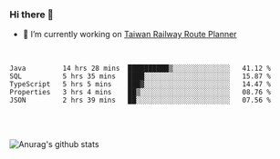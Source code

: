 ### Hi there 👋

- 🔭 I’m currently working on [Taiwan Railway Route Planner](https://github.com/Taiwan-Railway-Route-Planner)

<br/>

<!--START_SECTION:waka-->
```text
Java         14 hrs 28 mins  ██████████▒░░░░░░░░░░░░░░   41.12 % 
SQL          5 hrs 35 mins   ████░░░░░░░░░░░░░░░░░░░░░   15.87 % 
TypeScript   5 hrs 5 mins    ███▓░░░░░░░░░░░░░░░░░░░░░   14.47 % 
Properties   3 hrs 4 mins    ██▒░░░░░░░░░░░░░░░░░░░░░░   08.76 % 
JSON         2 hrs 39 mins   ██░░░░░░░░░░░░░░░░░░░░░░░   07.56 % 
```
<!--END_SECTION:waka-->

<br/>
<br/>

![Anurag's github stats](https://github-readme-stats.vercel.app/api?username=DepickereSven&show_icons=true&theme=tokyonight)



<!--
**DepickereSven/DepickereSven** is a ✨ _special_ ✨ repository because its `README.md` (this file) appears on your GitHub profile.

Here are some ideas to get you started:

- 🔭 I’m currently working on ...
- 🌱 I’m currently learning ...
- 👯 I’m looking to collaborate on ...
- 🤔 I’m looking for help with ...
- 💬 Ask me about ...
- 📫 How to reach me: ...
- 😄 Pronouns: ...
- ⚡ Fun fact: ...
-->
